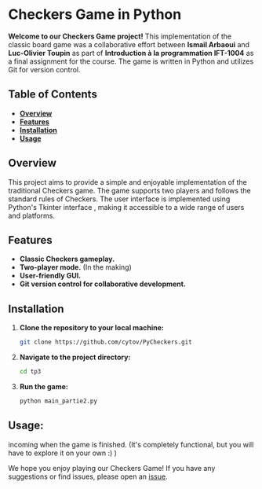 # Checkers Game in Python

**Welcome to our Checkers Game project!** This implementation of the classic board game was a collaborative effort between **Ismail Arbaoui** and **Luc-Olivier Toupin** as part of **Introduction à la programmation
IFT-1004** as a final assignment for the course. The game is written in Python and utilizes Git for version control.

## Table of Contents
- [**Overview**](#overview)
- [**Features**](#features)
- [**Installation**](#installation)
- [**Usage**](#usage)

## Overview

This project aims to provide a simple and enjoyable implementation of the traditional Checkers game. The game supports two players and follows the standard rules of Checkers. The user interface is implemented using Python's Tkinter interface , making it accessible to a wide range of users and platforms.

## Features

- **Classic Checkers gameplay.**
- **Two-player mode.** (In the making)
- **User-friendly GUI.**
- **Git version control for collaborative development.**

## Installation

1. **Clone the repository to your local machine:**

    ```bash
    git clone https://github.com/cytov/PyCheckers.git
    ```

2. **Navigate to the project directory:**

    ```bash
    cd tp3
    ```

3. **Run the game:**

    ```bash
    python main_partie2.py
    ```

## Usage:
incoming when the game is finished. (It's completely functional, but you will have to explore it on your own :) )


We hope you enjoy playing our Checkers Game! If you have any suggestions or find issues, please open an [issue](https://github.com/cytov/tp3/issues).
